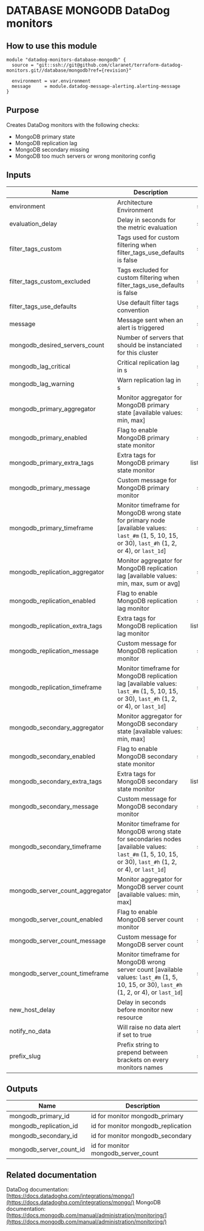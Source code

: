 # DATABASE MONGODB DataDog monitors

## How to use this module

```
module "datadog-monitors-database-mongodb" {
  source = "git::ssh://git@github.com/claranet/terraform-datadog-monitors.git//database/mongodb?ref={revision}"

  environment = var.environment
  message     = module.datadog-message-alerting.alerting-message
}

```

## Purpose

Creates DataDog monitors with the following checks:

- MongoDB primary state
- MongoDB replication lag
- MongoDB secondary missing
- MongoDB too much servers or wrong monitoring config

## Inputs

| Name | Description | Type | Default | Required |
|------|-------------|:----:|:-----:|:-----:|
| environment | Architecture Environment | string | n/a | yes |
| evaluation\_delay | Delay in seconds for the metric evaluation | string | `"15"` | no |
| filter\_tags\_custom | Tags used for custom filtering when filter_tags_use_defaults is false | string | `"*"` | no |
| filter\_tags\_custom\_excluded | Tags excluded for custom filtering when filter_tags_use_defaults is false | string | `""` | no |
| filter\_tags\_use\_defaults | Use default filter tags convention | string | `"true"` | no |
| message | Message sent when an alert is triggered | string | n/a | yes |
| mongodb\_desired\_servers\_count | Number of servers that should be instanciated for this cluster | string | `"3"` | no |
| mongodb\_lag\_critical | Critical replication lag in s | string | `"5"` | no |
| mongodb\_lag\_warning | Warn replication lag in s | string | `"2"` | no |
| mongodb\_primary\_aggregator | Monitor aggregator for MongoDB primary state [available values: min, max] | string | `"max"` | no |
| mongodb\_primary\_enabled | Flag to enable MongoDB primary state monitor | string | `"true"` | no |
| mongodb\_primary\_extra\_tags | Extra tags for MongoDB primary state monitor | list(string) | `[]` | no |
| mongodb\_primary\_message | Custom message for MongoDB primary monitor | string | `""` | no |
| mongodb\_primary\_timeframe | Monitor timeframe for MongoDB wrong state for primary node [available values: `last_#m` (1, 5, 10, 15, or 30), `last_#h` (1, 2, or 4), or `last_1d`] | string | `"last_1m"` | no |
| mongodb\_replication\_aggregator | Monitor aggregator for MongoDB replication lag [available values: min, max, sum or avg] | string | `"avg"` | no |
| mongodb\_replication\_enabled | Flag to enable MongoDB replication lag monitor | string | `"true"` | no |
| mongodb\_replication\_extra\_tags | Extra tags for MongoDB replication lag monitor | list(string) | `[]` | no |
| mongodb\_replication\_message | Custom message for MongoDB replication monitor | string | `""` | no |
| mongodb\_replication\_timeframe | Monitor timeframe for MongoDB replication lag  [available values: `last_#m` (1, 5, 10, 15, or 30), `last_#h` (1, 2, or 4), or `last_1d`] | string | `"last_1m"` | no |
| mongodb\_secondary\_aggregator | Monitor aggregator for MongoDB secondary state [available values: min, max] | string | `"max"` | no |
| mongodb\_secondary\_enabled | Flag to enable MongoDB secondary state monitor | string | `"true"` | no |
| mongodb\_secondary\_extra\_tags | Extra tags for MongoDB secondary state monitor | list(string) | `[]` | no |
| mongodb\_secondary\_message | Custom message for MongoDB secondary monitor | string | `""` | no |
| mongodb\_secondary\_timeframe | Monitor timeframe for MongoDB wrong state for secondaries nodes [available values: `last_#m` (1, 5, 10, 15, or 30), `last_#h` (1, 2, or 4), or `last_1d`] | string | `"last_5m"` | no |
| mongodb\_server\_count\_aggregator | Monitor aggregator for MongoDB server count [available values: min, max] | string | `"min"` | no |
| mongodb\_server\_count\_enabled | Flag to enable MongoDB server count monitor | string | `"true"` | no |
| mongodb\_server\_count\_message | Custom message for MongoDB server count | string | `""` | no |
| mongodb\_server\_count\_timeframe | Monitor timeframe for MongoDB wrong server count [available values: `last_#m` (1, 5, 10, 15, or 30), `last_#h` (1, 2, or 4), or `last_1d`] | string | `"last_15m"` | no |
| new\_host\_delay | Delay in seconds before monitor new resource | string | `"300"` | no |
| notify\_no\_data | Will raise no data alert if set to true | string | `"true"` | no |
| prefix\_slug | Prefix string to prepend between brackets on every monitors names | string | `""` | no |

## Outputs

| Name | Description |
|------|-------------|
| mongodb\_primary\_id | id for monitor mongodb_primary |
| mongodb\_replication\_id | id for monitor mongodb_replication |
| mongodb\_secondary\_id | id for monitor mongodb_secondary |
| mongodb\_server\_count\_id | id for monitor mongodb_server_count |

## Related documentation

DataDog documentation: [https://docs.datadoghq.com/integrations/mongo/](https://docs.datadoghq.com/integrations/mongo/)
MongoDB documentation: [https://docs.mongodb.com/manual/administration/monitoring/](https://docs.mongodb.com/manual/administration/monitoring/)
